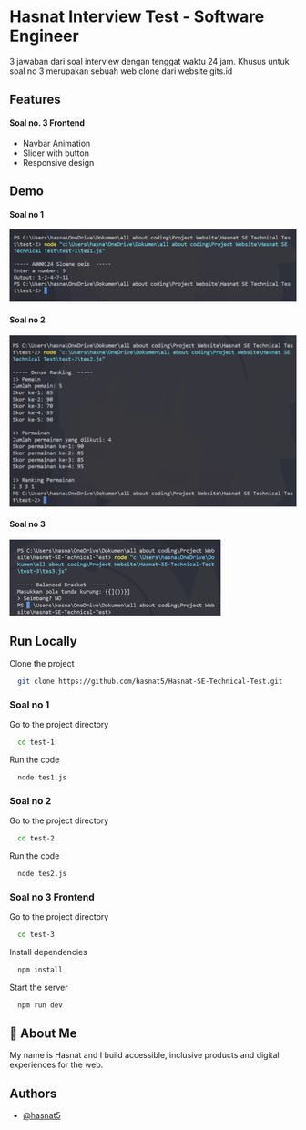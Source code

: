 
# Hasnat Interview Test - Software Engineer

3 jawaban dari soal interview dengan tenggat waktu 24 jam. Khusus untuk soal no 3 merupakan sebuah web clone dari website gits.id 



## Features

#### Soal no. 3 Frontend 
- Navbar Animation
- Slider with button
- Responsive design


## Demo

#### Soal no 1

![alt text](https://github.com/hasnat5/Hasnat-SE-Technical-Test/blob/main/demo-image/soal1.png?raw=true)

#### Soal no 2
![alt text](https://github.com/hasnat5/Hasnat-SE-Technical-Test/blob/main/demo-image/soal2.png?raw=true)

#### Soal no 3
![alt text](https://github.com/hasnat5/Hasnat-SE-Technical-Test/blob/main/demo-image/soal3.png?raw=true)
## Run Locally

Clone the project

```bash
  git clone https://github.com/hasnat5/Hasnat-SE-Technical-Test.git
```



### Soal no 1
Go to the project directory

```bash
  cd test-1
```

Run the code

```bash
  node tes1.js
```




### Soal no 2
Go to the project directory

```bash
  cd test-2
```

Run the code

```bash
  node tes2.js
```




### Soal no 3 Frontend
Go to the project directory

```bash
  cd test-3
```

Install dependencies

```bash
  npm install
```

Start the server

```bash
  npm run dev
```
## 🚀 About Me
My name is Hasnat and I build accessible, inclusive products and digital experiences for the web.


## Authors

- [@hasnat5](https://github.com/hasnat5)
